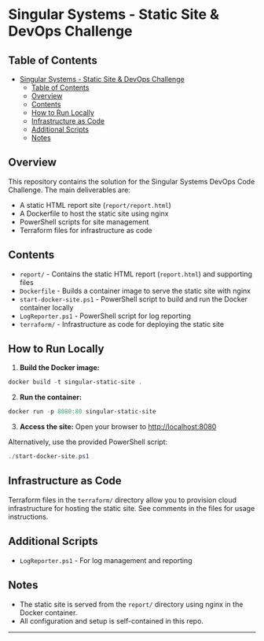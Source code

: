 # Singular Systems - Static Site & DevOps Challenge

## Table of Contents

- [Singular Systems - Static Site \& DevOps Challenge](#singular-systems---static-site--devops-challenge)
  - [Table of Contents](#table-of-contents)
  - [Overview](#overview)
  - [Contents](#contents)
  - [How to Run Locally](#how-to-run-locally)
  - [Infrastructure as Code](#infrastructure-as-code)
  - [Additional Scripts](#additional-scripts)
  - [Notes](#notes)

## Overview

This repository contains the solution for the Singular Systems DevOps Code Challenge. The main deliverables are:

- A static HTML report site (`report/report.html`)
- A Dockerfile to host the static site using nginx
- PowerShell scripts for site management
- Terraform files for infrastructure as code

## Contents

- `report/` - Contains the static HTML report (`report.html`) and supporting files
- `Dockerfile` - Builds a container image to serve the static site with nginx
- `start-docker-site.ps1` - PowerShell script to build and run the Docker container locally
- `LogReporter.ps1` - PowerShell script for log reporting
- `terraform/` - Infrastructure as code for deploying the static site

## How to Run Locally

1. **Build the Docker image:**

```powershell
docker build -t singular-static-site .
```

2. **Run the container:**

```powershell
docker run -p 8080:80 singular-static-site
```

3. **Access the site:**
   Open your browser to [http://localhost:8080](http://localhost:8080)

Alternatively, use the provided PowerShell script:

```powershell
./start-docker-site.ps1
```

## Infrastructure as Code

Terraform files in the `terraform/` directory allow you to provision cloud infrastructure for hosting the static site. See comments in the files for usage instructions.

## Additional Scripts

- `LogReporter.ps1` - For log management and reporting

## Notes

- The static site is served from the `report/` directory using nginx in the Docker container.
- All configuration and setup is self-contained in this repo.

---

